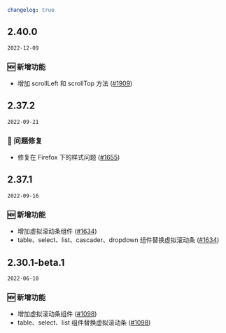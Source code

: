 ```yaml
changelog: true
```

## 2.40.0

`2022-12-09`

### 🆕 新增功能

- 增加 scrollLeft 和 scrollTop 方法 ([#1909](https://github.com/arco-design/arco-design-vue/pull/1909))


## 2.37.2

`2022-09-21`

### 🐛 问题修复

- 修复在 Firefox 下的样式问题 ([#1655](https://github.com/arco-design/arco-design-vue/pull/1655))


## 2.37.1

`2022-09-16`

### 🆕 新增功能

- 增加虚拟滚动条组件 ([#1634](https://github.com/arco-design/arco-design-vue/pull/1634))
- table、select、list、cascader、dropdown 组件替换虚拟滚动条 ([#1634](https://github.com/arco-design/arco-design-vue/pull/1634))


## 2.30.1-beta.1

`2022-06-10`

### 🆕 新增功能

- 增加虚拟滚动条组件 ([#1098](https://github.com/arco-design/arco-design-vue/pull/1098))
- table、select、list 组件替换虚拟滚动条 ([#1098](https://github.com/arco-design/arco-design-vue/pull/1098))


